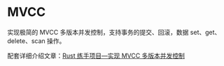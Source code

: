 # MVCC

实现极简的 MVCC 多版本并发控制，支持事务的提交、回滚，数据 set、get、delete、scan 操作。

配套详细介绍文章：[Rust 练手项目—实现 MVCC 多版本并发控制](https://mp.weixin.qq.com/s/I0AnsLowOeIUuHG5nxlaUA)
